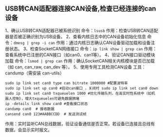 ## USB转CAN适配器连接CAN设备,检查已经连接的can设备
1、确认USB转CAN适配器已被系统识别
命令：```lsusb```
作用：检查USB转CAN适配器是否被正确识别为USB设备。
2、查看内核日志中的CAN设备初始化信息
命令：```dmesg | grep -i can```
作用：通过内核日志确认CAN设备驱动加载和设备注册状态。
3、检查SocketCAN网络接口
命令：```ip link show | grep can```
作用：查看系统中已注册的CAN接口（如can0、can1等）。
4、验证CAN接口驱动模块加载
命令：```lsmod | grep can```
作用：确认SocketCAN相关内核模块是否已加载（如 can, can_raw, can_dev 等）。
5、使用专用工具检测CAN设备
工具：candump（需安装 can-utils）
```
sudo ip link set can0 type can bitrate 1000000 #配置波特率
sudo ip link set up can0 #启动can接口 ，关闭时 sudo ip link set can0 down
sudo ip link set can0 txqueuelen 1000 #优化传输队列，在高实时性系统中（如机器人控制），增大txqueuelen可避免数据拥堵
ip -details link show can0 #查看接口状态
candump can0  # 接收数据
cansend can0 123#AABBCCDD  # 发送测试帧
```
作用：实时监听CAN总线数据，验证设备通信是否正常。若设备已连接且总线有数据，会显示实时报文。